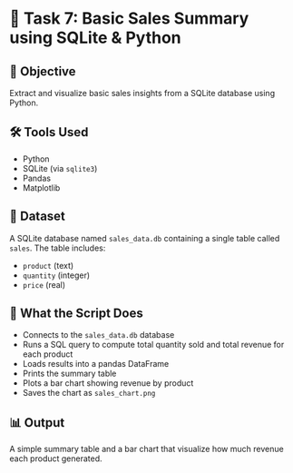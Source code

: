 # 🧾 Task 7: Basic Sales Summary using SQLite & Python

## 📌 Objective
Extract and visualize basic sales insights from a SQLite database using Python.

## 🛠 Tools Used
- Python
- SQLite (via `sqlite3`)
- Pandas
- Matplotlib

## 📁 Dataset
A SQLite database named `sales_data.db` containing a single table called `sales`. The table includes:
- `product` (text)
- `quantity` (integer)
- `price` (real)

## 🚀 What the Script Does
- Connects to the `sales_data.db` database
- Runs a SQL query to compute total quantity sold and total revenue for each product
- Loads results into a pandas DataFrame
- Prints the summary table
- Plots a bar chart showing revenue by product
- Saves the chart as `sales_chart.png`

## 📊 Output
A simple summary table and a bar chart that visualize how much revenue each product generated.
